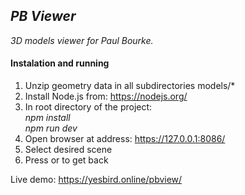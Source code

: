 ## <i>PB Viewer</i>

_3D models viewer for Paul Bourke._<br>

#### Instalation and running

1. Unzip geometry data in all subdirectories models/*
2. Install Node.js from: https://nodejs.org/
3. In root directory of the project:<br>
   _npm install_<br>
   _npm run dev_
4. Open browser at address: https://127.0.0.1:8086/
5. Select desired scene
6. Press <Esc> or <Space> to get back

Live demo: https://yesbird.online/pbview/
